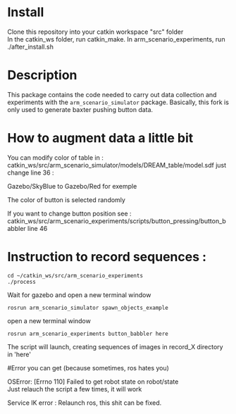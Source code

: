 # Install 

Clone this repository into your catkin workspace "src" folder  
In the catkin_ws folder, run catkin_make.
In arm_scenario_experiments, run ./after_install.sh

# Description

This package contains the code needed to carry out data collection and experiments with the `arm_scenario_simulator` package.
Basically, this fork is only used to generate baxter pushing button data.

# How to augment data a little bit

You can modify color of table in : catkin_ws/src/arm_scenario_simulator/models/DREAM_table/model.sdf
just change line 36 : 

<name>Gazebo/SkyBlue</name>
to 
<name>Gazebo/Red</name> for exemple

The color of button is selected randomly

If you want to change button position see : 
catkin_ws/src/arm_scenario_experiments/scripts/button_pressing/button_babbler line 46

# Instruction to record sequences :

```
cd ~/catkin_ws/src/arm_scenario_experiments
./process
```


Wait for gazebo and open a new terminal window
```
rosrun arm_scenario_simulator spawn_objects_example
```

open a new terminal window
```
rosrun arm_scenario_experiments button_babbler here
```

The script will launch, creating sequences of images in record_X directory in 'here'

#Error you can get (because sometimes, ros hates you)

OSError: [Errno 110] Failed to get robot state on robot/state  
Just relauch the script a few times, it will work

Service IK error :
Relaunch ros, this shit can be fixed.
